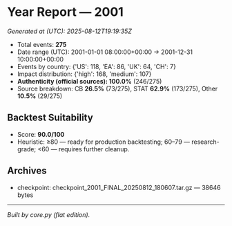 # Year Report — 2001

_Generated at (UTC): 2025-08-12T19:19:35Z_

- Total events: **275**
- Date range (UTC): 2001-01-01 08:00:00+00:00 → 2001-12-31 10:00:00+00:00
- Events by country: {'US': 118, 'EA': 86, 'UK': 64, 'CH': 7}
- Impact distribution: {'high': 168, 'medium': 107}
- **Authenticity (official sources): 100.0%** (246/275)
- Source breakdown: CB **26.5%** (73/275), STAT **62.9%** (173/275), Other **10.5%** (29/275)

## Backtest Suitability
- Score: **90.0/100**
- Heuristic: ≥80 — ready for production backtesting; 60–79 — research-grade; <60 — requires further cleanup.

## Archives
- checkpoint: checkpoint_2001_FINAL_20250812_180607.tar.gz — 38646 bytes

---
*Built by core.py (flat edition).*
